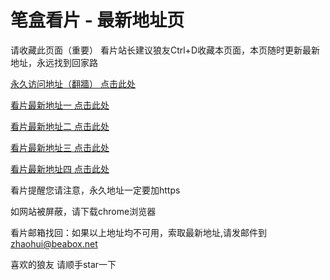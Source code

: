 # 笔盒看片 - 最新地址页

请收藏此页面（重要）
看片站长建议狼友Ctrl+D收藏本页面，本页随时更新最新地址，永远找到回家路

[永久访问地址（翻牆） 点击此处](https://beabox.net/)

[看片最新地址一 点击此处](https://bhb4s9o9i2b0.shop)

[看片最新地址二 点击此处](https://bhn6y3g3b6u5.shop)

[看片最新地址三 点击此处](https://bhf4h3r5k1w7.shop)

[看片最新地址四 点击此处](https://bhf7v6l5j9u0.shop)

看片提醒您请注意，永久地址一定要加https

如网站被屏蔽，请下载chrome浏览器

看片邮箱找回：如果以上地址均不可用，索取最新地址,请发邮件到 zhaohui@beabox.net

喜欢的狼友 请顺手star一下